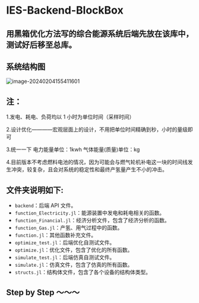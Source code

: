 # IES-Backend-BlockBox

## 用黑箱优化方法写的综合能源系统后端先放在该库中，测试好后移至总库。

## 系统结构图

![image-20240204155411601](/离网制氢系统结构图.jpg)

## 注：

1.发电、耗电、负荷均以 1 小时为单位时间（采样时间）

2.设计优化————宏观层面上的设计，不用把单位时间精确到秒，小时的量级即可

3.统一一下 电力能量单位：1kwh 气体能量(质量)单位：kg

4.目前版本不考虑燃料电池的情况，因为可能会与燃气轮机补电这一块的时间线发生冲突，较复杂，且会对系统的稳定性和最终产氢量产生不小的冲击。

## 文件夹说明如下:

- `backend`：后端 API 文件。
- `function_Electricity.jl`：能源装置中发电和耗电相关的函数。
- `function_Financial.jl`：经济分析文件，包含了经济分析的函数。
- `function_Gas.jl`：产氢、用气过程中的函数。
- `function.jl`：其他函数补充文件。
- `optimize_test.jl`：后端优化自测试文件。
- `optimize.jl`：优化文件，包含了优化的所有函数。
- `simulate_test.jl`：后端仿真自测试文件。
- `simulate.jl`：仿真文件，包含了仿真的所有函数。
- `structs.jl`：结构体文件，包含了各个设备的结构体类型。

## Step by Step ～～～
